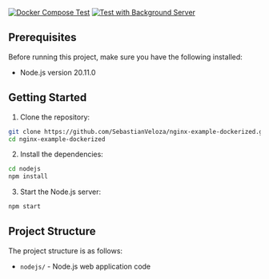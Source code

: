 [![Docker Compose Test](https://github.com/SebastianVeloza/nginx-example-dockerized/actions/workflows/docker-compose-test.yml/badge.svg?branch=main)](https://github.com/SebastianVeloza/nginx-example-dockerized/actions/workflows/docker-compose-test.yml) [![Test with Background Server](https://github.com/SebastianVeloza/nginx-example-dockerized/actions/workflows/test-with-background-server.yml/badge.svg)](https://github.com/SebastianVeloza/nginx-example-dockerized/actions/workflows/test-with-background-server.yml)


## Prerequisites

Before running this project, make sure you have the following installed:

- Node.js version 20.11.0

## Getting Started

1. Clone the repository:

```bash
git clone https://github.com/SebastianVeloza/nginx-example-dockerized.git
cd nginx-example-dockerized
```

2. Install the dependencies:

```bash
cd nodejs
npm install
```

3. Start the Node.js server:

```bash
npm start
```

## Project Structure

The project structure is as follows:

- `nodejs/` - Node.js web application code
